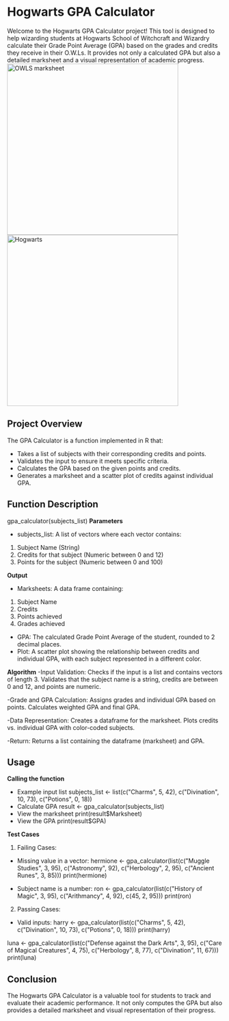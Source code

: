 # Hogwarts GPA Calculator
Welcome to the Hogwarts GPA Calculator project! This tool is designed to help wizarding students at Hogwarts School of Witchcraft and Wizardry calculate their Grade Point Average (GPA) based on the grades and credits they receive in their O.W.Ls. It provides not only a calculated GPA but also a detailed marksheet and a visual representation of academic progress.
<img src="https://github.com/user-attachments/assets/22c83159-57dc-41e4-9005-65a655081ed9" alt="OWLS marksheet" width="400"/>
<img src="https://github.com/user-attachments/assets/f7bfe3e4-07c2-4255-87ac-4c8dfb8e5243" alt="Hogwarts" width="400"/>

## Project Overview
The GPA Calculator is a function implemented in R that:
- Takes a list of subjects with their corresponding credits and points.
- Validates the input to ensure it meets specific criteria.
- Calculates the GPA based on the given points and credits.
- Generates a marksheet and a scatter plot of credits against individual GPA.

## Function Description
gpa_calculator(subjects_list)
**Parameters**
- subjects_list: A list of vectors where each vector contains:
1. Subject Name (String)
2. Credits for that subject (Numeric between 0 and 12)
3. Points for the subject (Numeric between 0 and 100)
   
**Output**
- Marksheets: A data frame containing:
1. Subject Name
2. Credits
3. Points achieved
4. Grades achieved
- GPA: The calculated Grade Point Average of the student, rounded to 2 decimal places.
- Plot: A scatter plot showing the relationship between credits and individual GPA, with each subject represented in a different color.

**Algorithm**
-Input Validation:
Checks if the input is a list and contains vectors of length 3.
Validates that the subject name is a string, credits are between 0 and 12, and points are numeric.

-Grade and GPA Calculation:
Assigns grades and individual GPA based on points.
Calculates weighted GPA and final GPA.

-Data Representation:
Creates a dataframe for the marksheet.
Plots credits vs. individual GPA with color-coded subjects.

-Return:
Returns a list containing the dataframe (marksheet) and GPA.

## Usage
**Calling the function**
- Example input list
subjects_list <- list(c("Charms", 5, 42), c("Divination", 10, 73), c("Potions", 0, 18))
- Calculate GPA
result <- gpa_calculator(subjects_list)
- View the marksheet
print(result$Marksheet)
- View the GPA
print(result$GPA)

**Test Cases**
1. Failing Cases:
- Missing value in a vector:
hermione <- gpa_calculator(list(c("Muggle Studies", 3, 95), c("Astronomy", 92), c("Herbology", 2, 95), c("Ancient Runes", 3, 85)))
print(hermione)

- Subject name is a number:
ron <- gpa_calculator(list(c("History of Magic", 3, 95), c("Arithmancy", 4, 92), c(45, 2, 95)))
print(ron)

2. Passing Cases:
- Valid inputs:
harry <- gpa_calculator(list(c("Charms", 5, 42), c("Divination", 10, 73), c("Potions", 0, 18)))
print(harry)

luna <- gpa_calculator(list(c("Defense against the Dark Arts", 3, 95), c("Care of Magical Creatures", 4, 75), c("Herbology", 8, 77), c("Divination", 11, 67)))
print(luna)

## Conclusion
The Hogwarts GPA Calculator is a valuable tool for students to track and evaluate their academic performance. It not only computes the GPA but also provides a detailed marksheet and visual representation of their progress.
